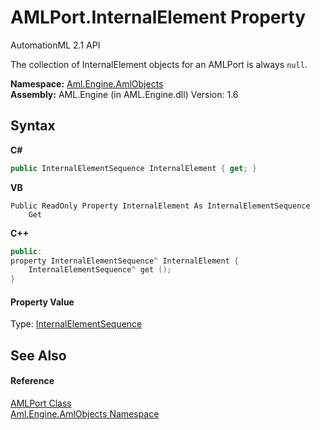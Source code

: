 # AMLPort.InternalElement Property 
AutomationML 2.1 API 

The collection of InternalElement objects for an AMLPort is always `null`.

**Namespace:**&nbsp;<a href="N_Aml_Engine_AmlObjects">Aml.Engine.AmlObjects</a><br />**Assembly:**&nbsp;AML.Engine (in AML.Engine.dll) Version: 1.6

## Syntax

**C#**<br />
``` C#
public InternalElementSequence InternalElement { get; }
```

**VB**<br />
``` VB
Public ReadOnly Property InternalElement As InternalElementSequence
	Get
```

**C++**<br />
``` C++
public:
property InternalElementSequence^ InternalElement {
	InternalElementSequence^ get ();
}
```


#### Property Value
Type: <a href="T_Aml_Engine_CAEX_InternalElementSequence">InternalElementSequence</a>

## See Also


#### Reference
<a href="T_Aml_Engine_AmlObjects_AMLPort">AMLPort Class</a><br /><a href="N_Aml_Engine_AmlObjects">Aml.Engine.AmlObjects Namespace</a><br />